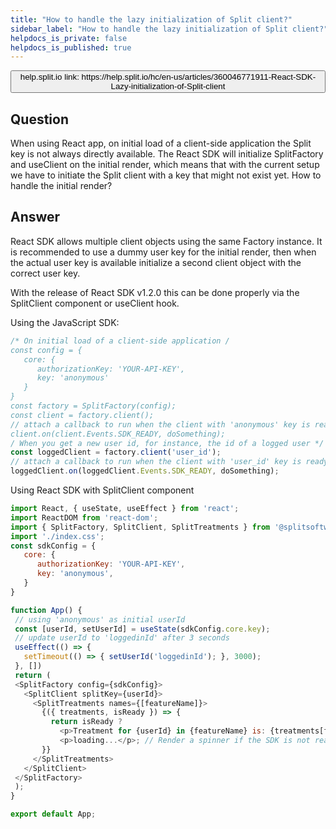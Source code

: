 ```yaml
---
title: "How to handle the lazy initialization of Split client?"
sidebar_label: "How to handle the lazy initialization of Split client?"
helpdocs_is_private: false
helpdocs_is_published: true
---
```


<!-- applies to React SDK -->

<p>
  <button style={{borderRadius:'8px', border:'1px', fontFamily:'Courier New', fontWeight:'800', textAlign:'left'}}> help.split.io link: https://help.split.io/hc/en-us/articles/360046771911-React-SDK-Lazy-initialization-of-Split-client </button>
</p>

## Question

When using React app, on initial load of a client-side application the Split key is not always directly available. The React SDK will initialize SplitFactory and useClient on the initial render, which means that with the current setup we have to initiate the Split client with a key that might not exist yet. How to handle the initial render?

## Answer

React SDK allows multiple client objects using the same Factory instance. It is recommended to use a dummy user key for the initial render, then when the actual user key is available initialize a second client object with the correct user key.

With the release of React SDK v1.2.0 this can be done properly via the SplitClient component or useClient hook.

Using the JavaScript SDK:

```javascript
/* On initial load of a client-side application /
const config = {
   core: {
      authorizationKey: 'YOUR-API-KEY',
      key: 'anonymous'
   }
}
const factory = SplitFactory(config);
const client = factory.client();
// attach a callback to run when the client with 'anonymous' key is ready
client.on(client.Events.SDK_READY, doSomething);
/ When you get a new user id, for instance, the id of a logged user */
const loggedClient = factory.client('user_id');
// attach a callback to run when the client with 'user_id' key is ready
loggedClient.on(loggedClient.Events.SDK_READY, doSomething);
```

Using React SDK with SplitClient component

```javascript
import React, { useState, useEffect } from 'react';
import ReactDOM from 'react-dom';
import { SplitFactory, SplitClient, SplitTreatments } from '@splitsoftware/splitio-react';
import './index.css';
const sdkConfig = {
   core: {
      authorizationKey: 'YOUR-API-KEY',
      key: 'anonymous',
   }
}

function App() {
 // using 'anonymous' as initial userId
 const [userId, setUserId] = useState(sdkConfig.core.key);
 // update userId to 'loggedinId' after 3 seconds
 useEffect(() => {
   setTimeout(() => { setUserId('loggedinId'); }, 3000);
 }, [])
 return (
 <SplitFactory config={sdkConfig}>
   <SplitClient splitKey={userId}>
     <SplitTreatments names={[featureName]}>
       {({ treatments, isReady }) => {
         return isReady ?
           <p>Treatment for {userId} in {featureName} is: {treatments[featureName].treatment}</p> :
           <p>loading...</p>; // Render a spinner if the SDK is not ready yet
       }}
     </SplitTreatments>
   </SplitClient>
 </SplitFactory> 
 );
}

export default App;
```